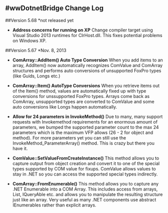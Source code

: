 #wwDotnetBridge Change Log
--------------------------
##Version 5.68
*not released yet

* **Address concerns for running on XP**
Change compiler target using Visual Studio 2013 runtimes for ClrHost.dll.
This fixes potential problems on Windows XP.

##Version 5.67
*Nov. 8, 2013


* **ComArray::AddItem() Auto Type Conversion**
When you add items to an array, AddItem() now automatically
recognizes ComValue and ComArray structures and performs
auto conversions of unsupported FoxPro types (like Guids, Longs etc.)

* **ComArray::Item() AutoType Conversions**
When you retrieve items out of the Item() method, values are 
automatically fixed up with type conversions for unssupported
FoxPro types. Arrays come back as ComArray, unsupported types
are converted to ComValue and some auto conversions like Longs
happen automatically.

* **Allow for 24 parameters in InvokeMethod()**
Due to many, many support requests with Invokemethod requirements
for an enormous amount of parameters, we bumped the supported parameter 
count to the max 24 parameters which is the maximum VFP allows 
(26 - 2 for object and method). For more parameters yet you can 
still use the InvokeMethod_ParameterArray() method. This is crazy but there you have it.

* **ComValue::SetValueFromCreateInstance()**
This method allows you to capture output from object creation and convert
it to one of the special types supported by COM value for fixups. ComValue
allows values to stay in .NET so you can access the supported special types
indirectly.

* **ComArray::FromEnumerable()**
This method allows you to capture any .NET Enumerable into a COM Array.
This includes access from arrays, List<T>, IQueryAble<T> etc. and allows
you to manipulate the resulting structure just like an array. Very useful
as many .NET components use abstract IEnumerables rather than explicit
arrays.